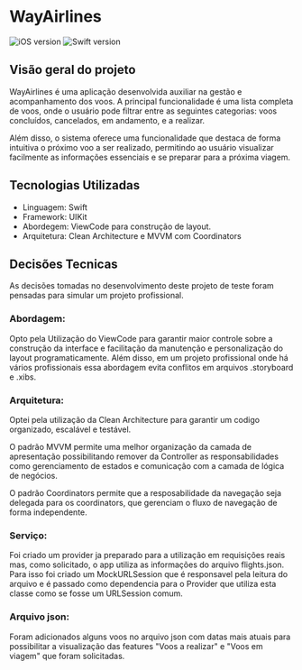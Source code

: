 # WayAirlines
![iOS version](https://img.shields.io/badge/iOS-15\+-blue) ![Swift version](https://img.shields.io/badge/Swift-v5.9-orange)

## Visão geral do projeto
WayAirlines é uma aplicação desenvolvida auxiliar na gestão e acompanhamento dos voos. A principal funcionalidade é uma lista completa de voos, onde o usuário pode filtrar entre as seguintes categorias: voos concluídos, cancelados, em andamento, e a realizar.

Além disso, o sistema oferece uma funcionalidade que destaca de forma intuitiva o próximo voo a ser realizado, permitindo ao usuário visualizar facilmente as informações essenciais e se preparar para a próxima viagem.

## Tecnologias Utilizadas
- Linguagem: Swift 
- Framework: UIKit 
- Abordegem: ViewCode para construção de layout.
- Arquitetura: Clean Architecture e MVVM com Coordinators

## Decisões Tecnicas

As decisões tomadas no desenvolvimento deste projeto de teste foram pensadas para simular um projeto profissional.

### Abordagem:

Opto pela Utilização do ViewCode para garantir maior controle sobre a construção da interface e facilitação da manutenção e personalização do layout programaticamente. Além disso, em um projeto profissional onde há vários profissionais essa abordagem evita conflitos em arquivos .storyboard e .xibs.

 
### Arquitetura:

Optei pela utilização da Clean Architecture para garantir um codigo organizado, escalável e testável.

O padrão MVVM permite uma melhor organização da camada de apresentação possibilitando remover da Controller as responsabilidades como gerenciamento de estados e comunicação com a camada de lógica de negócios.

O padrão Coordinators permite que a resposabilidade da navegação seja delegada para os coordinators, que gerenciam o fluxo de navegação de forma independente.

### Serviço:

Foi criado um provider ja preparado para a utilização em requisições reais mas, como solicitado, o app utiliza as informações do arquivo flights.json. Para isso foi criado um MockURLSession que é responsavel pela leitura do arquivo e é passado como dependencia para o Provider que utiliza esta classe como se fosse um URLSession comum.

### Arquivo json:

Foram adicionados alguns voos no arquivo json com datas mais atuais para possibilitar a visualização das features "Voos a realizar" e "Voos em viagem" que foram solicitadas.
